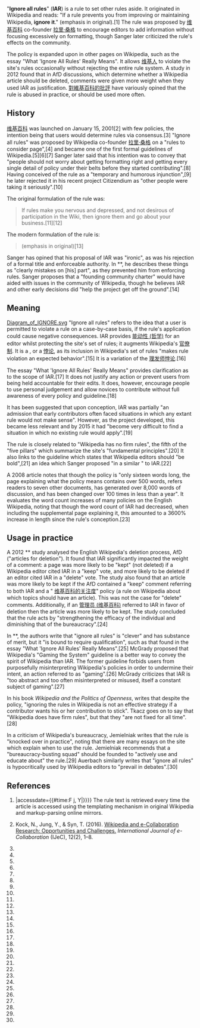 "**Ignore all rules**" (**IAR**) is a rule to set other rules aside. It originated in Wikipedia and reads: "If a rule prevents you from improving or maintaining Wikipedia, **ignore it**." (emphasis in original).\[1\] The rule was proposed by [维基百科](../Page/维基百科.md "wikilink") co-founder [拉里·桑格](../Page/拉里·桑格.md "wikilink") to encourage editors to add information without focusing excessively on formatting, though Sanger later criticized the rule's effects on the community.

The policy is expanded upon in other pages on Wikipedia, such as the essay "What 'Ignore All Rules' Really Means". It allows [维基人](../Page/维基人.md "wikilink") to violate the site's rules occasionally without rejecting the entire rule system. A study in 2012 found that in AfD discussions, which determine whether a Wikipedia article should be deleted, comments were given more weight when they used IAR as justification. [對維基百科的批評](../Page/對維基百科的批評.md "wikilink") have variously opined that the rule is abused in practice, or should be used more often.

## History

[维基百科](../Page/维基百科.md "wikilink") was launched on January 15, 2001\[2\] with few policies, the intention being that users would determine rules via consensus.\[3\] "Ignore all rules" was proposed by Wikipedia co-founder [拉里·桑格](../Page/拉里·桑格.md "wikilink") on a "rules to consider page",\[4\] and became one of the first formal guidelines of Wikipedia.\[5\]\[6\]\[7\] Sanger later said that his intention was to convey that "people should not worry about getting formatting right and getting every single detail of policy under their belts before they started contributing".\[8\] Having conceived of the rule as a "temporary and humorous injunction",\[9\] he later rejected it in his recent project Citizendium as "other people were taking it seriously".\[10\]

The original formulation of the rule was:

> If rules make you nervous and depressed, and not desirous of participation in the Wiki, then ignore them and go about your business.\[11\]\[12\]

The modern formulation of the rule is:

> (emphasis in original)\[13\]

Sanger has opined that his proposal of IAR was "ironic", as was his rejection of a formal title and enforceable authority. In **, he describes these things as "clearly mistakes on \[his\] part", as they prevented him from enforcing rules. Sanger proposes that a "founding community charter" would have aided with issues in the community of Wikipedia, though he believes IAR and other early decisions did "help the project get off the ground".\[14\]

## Meaning

[Diagram_of_IGNORE.svg](https://zh.wikipedia.org/wiki/File:Diagram_of_IGNORE.svg "fig:Diagram_of_IGNORE.svg") "Ignore all rules" refers to the idea that a user is permitted to violate a rule on a case-by-case basis, if the rule's application could cause negative consequences. IAR provides [能动性 (哲学)](https://zh.wikipedia.org/wiki/能动性_\(哲学\) "wikilink") for an editor whilst protecting the site's set of rules; it augments Wikipedia's [官僚制](../Page/官僚制.md "wikilink"). It is a , or a [悖论](../Page/悖论.md "wikilink"), as its inclusion in Wikipedia's set of rules "makes rule violation an expected behavior".\[15\] It is a variation of the [理发师悖论](../Page/理发师悖论.md "wikilink").\[16\]

The essay "What 'Ignore All Rules' Really Means" provides clarification as to the scope of IAR.\[17\] It does not justify any action or prevent users from being held accountable for their edits. It does, however, encourage people to use personal judgement and allow novices to contribute without full awareness of every policy and guideline.\[18\]

It has been suggested that upon conception, IAR was partially "an admission that early contributors often faced situations in which any extant rule would not make sense". However, as the project developed, this became less relevant and by 2015 it had "become very difficult to find a situation in which no existing rule would apply".\[19\]

The rule is closely related to "Wikipedia has no firm rules", the fifth of the "five pillars" which summarize the site's "fundamental principles".\[20\] It also links to the guideline which states that Wikipedia editors should "be bold",\[21\] an idea which Sanger proposed "in a similar " to IAR.\[22\]

A 2008 article notes that though the policy is "only sixteen words long, the page explaining what the policy means contains over 500 words, refers readers to seven other documents, has generated over 8,000 words of discussion, and has been changed over 100 times in less than a year". It evaluates the word count increases of many policies on the English Wikipedia, noting that though the word count of IAR had decreased, when including the supplemental page explaining it, this amounted to a 3600% increase in length since the rule's conception.\[23\]

## Usage in practice

A 2012 ** study analysed the English Wikipedia's deletion process, AfD ("articles for deletion"). It found that IAR significantly impacted the weight of a comment: a page was more likely to be "kept" (not deleted) if a Wikipedia editor cited IAR in a "keep" vote, and more likely to be deleted if an editor cited IAR in a "delete" vote. The study also found that an article was more likely to be kept if the AfD contained a "keep" comment referring to both IAR and a " [维基百科的关注度](../Page/维基百科的关注度.md "wikilink")" policy (a rule on Wikipedia about which topics should have an article). This was not the case for "delete" comments. Additionally, if an [管理员 (维基百科)](../Page/管理员_\(维基百科\).md "wikilink") referred to IAR in favor of deletion then the article was more likely to be kept. The study concluded that the rule acts by "strengthening the efficacy of the individual and diminishing that of the bureaucracy".\[24\]

In **, the authors write that "ignore all rules" is "clever" and has substance of merit, but it "is bound to require qualification", such as that found in the essay "What 'Ignore All Rules' Really Means".\[25\] McGrady proposed that Wikipedia's "Gaming the System" guideline is a better way to convey the spirit of Wikipedia than IAR. The former guideline forbids users from purposefully misinterpreting Wikipedia's policies in order to undermine their intent, an action referred to as "gaming".\[26\] McGrady criticizes that IAR is "too abstract and too often misinterpreted or misused, itself a constant subject of gaming".\[27\]

In his book *Wikipedia and the Politics of Openness*,  writes that despite the policy, "ignoring the rules in Wikipedia is not an effective strategy if a contributor wants his or her contribution to stick". Tkacz goes on to say that "Wikipedia does have firm rules", but that they "are not fixed for all time".\[28\]

In a criticism of Wikipedia's bureaucracy, Jemielniak writes that the rule is "knocked over in practice", noting that there are many essays on the site which explain when to use the rule. Jemielniak recommends that a "bureaucracy-busting squad" should be founded to "actively use and educate about" the rule.\[29\] Auerbach similarly writes that "ignore all rules" is hypocritically used by Wikipedia editors to "prevail in debates".\[30\]

## References

1.  |accessdate={{\#time:F j, Y|}}}} The rule text is retrieved every time the article is accessed using the templating mechanism in original Wikipedia and markup-parsing online mirrors.

2.  Kock, N., Jung, Y., & Syn, T. (2016). [Wikipedia and e-Collaboration Research: Opportunities and Challenges.](http://cits.tamiu.edu/kock/pubs/journals/2016JournalIJeC_WikipediaEcollaboration/Kock_etal_2016_IJeC_WikipediaEcollaboration.pdf)  *International Journal of e-Collaboration* (IJeC), 12(2), 1–8.

3.
4.
5.

6.
7.

8.
9.
10.

11.

12.

13.
14.

15.

16.

17.

18.

19.

20.

21.
22.
23.

24.
25.
26.

27.

28.

29.

30.